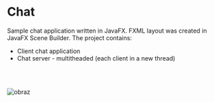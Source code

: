 # Chat

Sample chat application written in JavaFX. FXML layout was created in JavaFX Scene Builder.
The project contains:
<br>
<ul>
  <li>Client chat application</li>
  <li>Chat server - multitheaded (each client in a new thread)</li>
</ul>
<br>
<br>

![obraz](https://user-images.githubusercontent.com/34214903/45932756-a97c9280-bf81-11e8-8613-ebe7c520c795.png)

    
